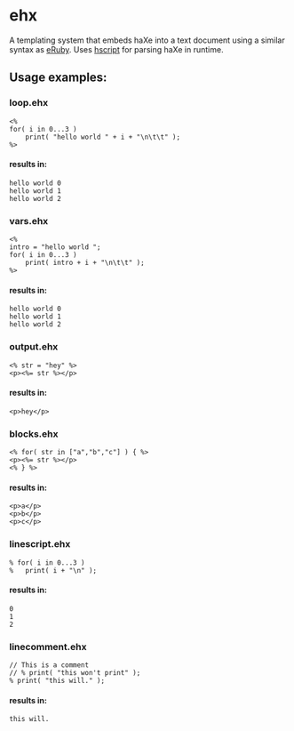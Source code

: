 ehx
===

A templating system that embeds haXe into a text document using a similar syntax as [eRuby](http://en.wikipedia.org/wiki/ERuby). Uses [hscript](http://code.google.com/p/hscript/) for parsing haXe in runtime. 


Usage examples:
---------------

### loop.ehx
	<% 
	for( i in 0...3 ) 
		print( "hello world " + i + "\n\t\t" ); 
	%>
	
#### results in:
	hello world 0
	hello world 1
	hello world 2
	
	
	
### vars.ehx
	<% 
	intro = "hello world ";
	for( i in 0...3 ) 
		print( intro + i + "\n\t\t" ); 
	%>
	
#### results in:
	hello world 0
	hello world 1
	hello world 2


	
	
### output.ehx
	<% str = "hey" %>
	<p><%= str %></p>
	
#### results in:
	<p>hey</p>
	
	
	
	
### blocks.ehx
	<% for( str in ["a","b","c"] ) { %>
	<p><%= str %></p>
	<% } %>
	
#### results in:
	<p>a</p>
	<p>b</p>
	<p>c</p>
	
	
	
### linescript.ehx
	% for( i in 0...3 )
	% 	print( i + "\n" );
	
#### results in:
	0
	1
	2
	
	
	
### linecomment.ehx
	// This is a comment
	// % print( "this won't print" );
	% print( "this will." );
	
#### results in:
	this will.